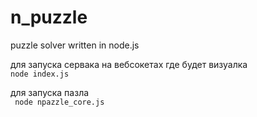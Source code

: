 # n_puzzle
puzzle solver written in node.js

для запуска сервака на вебсокетах где будет визуалка\
``` node index.js ```

для запуска пазла\
``` node npazzle_core.js```
